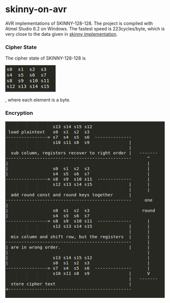 
# skinny-on-avr

AVR implementations of SKINNY-128-128. The project is compiled with Atmel Studio 6.2 on Windows. The fastest speed is 223cycles/byte, which is very close to the data given in [skinny implementation].


### Cipher State

The cipher state of SKINNY-128-128 is

![Cipher State](./pic/cipher-state.png?raw=true "cipher state")

, where each element is a byte.


### Encryption

![Encryption](./pic/encryption.png?raw=true "encryption")


[skinny implementation]:https://sites.google.com/site/skinnycipher/implementation
